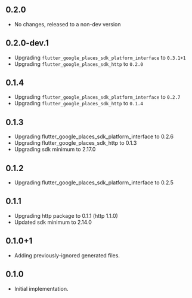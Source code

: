 ## 0.2.0

* No changes, released to a non-dev version

## 0.2.0-dev.1

* Upgrading `flutter_google_places_sdk_platform_interface` to `0.3.1+1`
* Upgrading `flutter_google_places_sdk_http` to `0.2.0`

## 0.1.4

* Upgrading `flutter_google_places_sdk_platform_interface` to `0.2.7`
* Upgrading `flutter_google_places_sdk_http` to `0.1.4`

## 0.1.3

* Upgrading flutter_google_places_sdk_platform_interface to 0.2.6
* Upgrading flutter_google_places_sdk_http to 0.1.3
* Upgrading sdk minimum to 2.17.0

## 0.1.2

* Upgrading flutter_google_places_sdk_platform_interface to 0.2.5

## 0.1.1

* Upgrading http package to 0.1.1 (http 1.1.0)
* Updated sdk minimum to 2.14.0

## 0.1.0+1

* Adding previously-ignored generated files.

## 0.1.0

* Initial implementation.
